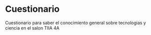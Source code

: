 # Cuestionario
Cuestionario para saber el conocimiento general sobre tecnologias y ciencia en el salon TIIA 4A
